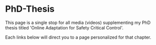 # PhD-Thesis
 This page is a single stop for all media (videos) supplementing my PhD thesis titled 'Online Adaptation for Safety Critical Control'.

 Each links below will direct you to a page personalized for that chapter.
